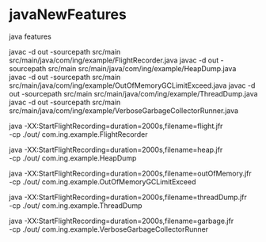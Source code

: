 # javaNewFeatures
java features


 javac -d out -sourcepath src/main src/main/java/com/ing/example/FlightRecorder.java
 javac -d out -sourcepath src/main src/main/java/com/ing/example/HeapDump.java      
 javac -d out -sourcepath src/main src/main/java/com/ing/example/OutOfMemoryGCLimitExceed.java
 javac -d out -sourcepath src/main src/main/java/com/ing/example/ThreadDump.java              
 javac -d out -sourcepath src/main src/main/java/com/ing/example/VerboseGarbageCollectorRunner.java 


java -XX:StartFlightRecording=duration=2000s,filename=flight.jfr \
-cp ./out/ com.ing.example.FlightRecorder

java -XX:StartFlightRecording=duration=2000s,filename=heap.jfr \
-cp ./out/ com.ing.example.HeapDump

java -XX:StartFlightRecording=duration=2000s,filename=outOfMemory.jfr \
-cp ./out/ com.ing.example.OutOfMemoryGCLimitExceed

java -XX:StartFlightRecording=duration=2000s,filename=threadDump.jfr \
-cp ./out/ com.ing.example.ThreadDump

java -XX:StartFlightRecording=duration=2000s,filename=garbage.jfr \
-cp ./out/ com.ing.example.VerboseGarbageCollectorRunner
